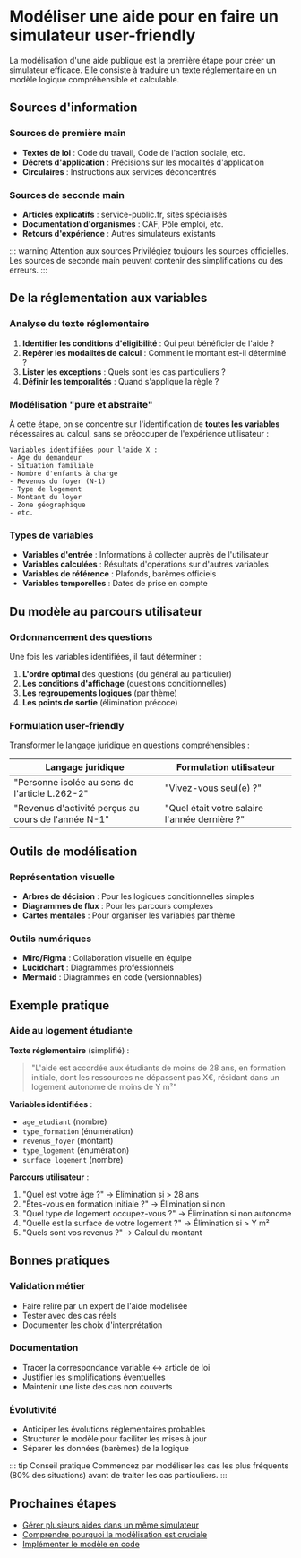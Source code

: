# Modéliser une aide pour en faire un simulateur user-friendly

La modélisation d'une aide publique est la première étape pour créer un simulateur efficace. Elle consiste à traduire un texte réglementaire en un modèle logique compréhensible et calculable.

## Sources d'information

### Sources de première main
- **Textes de loi** : Code du travail, Code de l'action sociale, etc.
- **Décrets d'application** : Précisions sur les modalités d'application
- **Circulaires** : Instructions aux services déconcentrés

### Sources de seconde main
- **Articles explicatifs** : service-public.fr, sites spécialisés
- **Documentation d'organismes** : CAF, Pôle emploi, etc.
- **Retours d'expérience** : Autres simulateurs existants

::: warning Attention aux sources
Privilégiez toujours les sources officielles. Les sources de seconde main peuvent contenir des simplifications ou des erreurs.
:::

## De la réglementation aux variables

### Analyse du texte réglementaire

1. **Identifier les conditions d'éligibilité** : Qui peut bénéficier de l'aide ?
2. **Repérer les modalités de calcul** : Comment le montant est-il déterminé ?
3. **Lister les exceptions** : Quels sont les cas particuliers ?
4. **Définir les temporalités** : Quand s'applique la règle ?

### Modélisation "pure et abstraite"

À cette étape, on se concentre sur l'identification de **toutes les variables** nécessaires au calcul, sans se préoccuper de l'expérience utilisateur :

```
Variables identifiées pour l'aide X :
- Âge du demandeur
- Situation familiale
- Nombre d'enfants à charge
- Revenus du foyer (N-1)
- Type de logement
- Montant du loyer
- Zone géographique
- etc.
```

### Types de variables

- **Variables d'entrée** : Informations à collecter auprès de l'utilisateur
- **Variables calculées** : Résultats d'opérations sur d'autres variables
- **Variables de référence** : Plafonds, barèmes officiels
- **Variables temporelles** : Dates de prise en compte

## Du modèle au parcours utilisateur

### Ordonnancement des questions

Une fois les variables identifiées, il faut déterminer :

1. **L'ordre optimal** des questions (du général au particulier)
2. **Les conditions d'affichage** (questions conditionnelles)
3. **Les regroupements logiques** (par thème)
4. **Les points de sortie** (élimination précoce)

### Formulation user-friendly

Transformer le langage juridique en questions compréhensibles :

| Langage juridique | Formulation utilisateur |
|-------------------|-------------------------|
| "Personne isolée au sens de l'article L.262-2" | "Vivez-vous seul(e) ?" |
| "Revenus d'activité perçus au cours de l'année N-1" | "Quel était votre salaire l'année dernière ?" |

## Outils de modélisation

### Représentation visuelle

- **Arbres de décision** : Pour les logiques conditionnelles simples
- **Diagrammes de flux** : Pour les parcours complexes
- **Cartes mentales** : Pour organiser les variables par thème

### Outils numériques

- **Miro/Figma** : Collaboration visuelle en équipe
- **Lucidchart** : Diagrammes professionnels
- **Mermaid** : Diagrammes en code (versionnables)

## Exemple pratique

### Aide au logement étudiante

**Texte réglementaire** (simplifié) :
> "L'aide est accordée aux étudiants de moins de 28 ans, en formation initiale, dont les ressources ne dépassent pas X€, résidant dans un logement autonome de moins de Y m²"

**Variables identifiées** :
- `age_etudiant` (nombre)
- `type_formation` (énumération)
- `revenus_foyer` (montant)
- `type_logement` (énumération)
- `surface_logement` (nombre)

**Parcours utilisateur** :
1. "Quel est votre âge ?" → Élimination si > 28 ans
2. "Êtes-vous en formation initiale ?" → Élimination si non
3. "Quel type de logement occupez-vous ?" → Élimination si non autonome
4. "Quelle est la surface de votre logement ?" → Élimination si > Y m²
5. "Quels sont vos revenus ?" → Calcul du montant

## Bonnes pratiques

### Validation métier
- Faire relire par un expert de l'aide modélisée
- Tester avec des cas réels
- Documenter les choix d'interprétation

### Documentation
- Tracer la correspondance variable ↔ article de loi
- Justifier les simplifications éventuelles
- Maintenir une liste des cas non couverts

### Évolutivité
- Anticiper les évolutions réglementaires probables
- Structurer le modèle pour faciliter les mises à jour
- Séparer les données (barèmes) de la logique

::: tip Conseil pratique
Commencez par modéliser les cas les plus fréquents (80% des situations) avant de traiter les cas particuliers.
:::

## Prochaines étapes

- [Gérer plusieurs aides dans un même simulateur](/simulateurs/simulateur-multi-aide)
- [Comprendre pourquoi la modélisation est cruciale](/simulateurs/importance-modelisation)
- [Implémenter le modèle en code](/simulateurs/passer-en-code)
